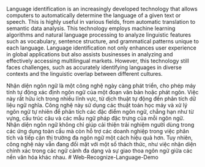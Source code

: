 Language identification is an increasingly developed technology that allows computers to automatically determine the language of a given text or speech. This is highly useful in various fields, from automatic translation to semantic data analysis. This technology employs machine learning algorithms and natural language processing to analyze linguistic features such as vocabulary, sentence structure, and grammatical patterns unique to each language. Language identification not only enhances user experience in global applications but also assists businesses in analyzing and effectively accessing multilingual markets. However, this technology still faces challenges, such as accurately identifying languages in diverse contexts and the linguistic overlap between different cultures.



Nhận diện ngôn ngữ là một công nghệ ngày càng phát triển, cho phép máy tính tự động xác định ngôn ngữ của một đoạn văn bản hoặc phát ngôn. Việc này rất hữu ích trong nhiều lĩnh vực, từ dịch thuật tự động đến phân tích dữ liệu ngữ nghĩa. Công nghệ này sử dụng các thuật toán học máy và xử lý ngôn ngữ tự nhiên để phân tích các đặc điểm ngôn ngữ, chẳng hạn như từ vựng, cấu trúc câu và các mẫu ngữ pháp đặc trưng của mỗi ngôn ngữ. Nhận diện ngôn ngữ không chỉ giúp cải thiện trải nghiệm người dùng trong các ứng dụng toàn cầu mà còn hỗ trợ các doanh nghiệp trong việc phân tích và tiếp cận thị trường đa ngôn ngữ một cách hiệu quả hơn. Tuy nhiên, công nghệ này vẫn đang đối mặt với một số thách thức, như việc nhận diện chính xác trong các ngữ cảnh đa dạng và sự giao thoa ngôn ngữ giữa các nền văn hóa khác nhau.
#   W e b - R e c o g n i z e - L a n g u a g e - D e m o  
 